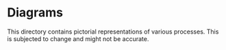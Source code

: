 # Diagrams

This directory contains pictorial representations of various processes.
This is subjected to change and might not be accurate.